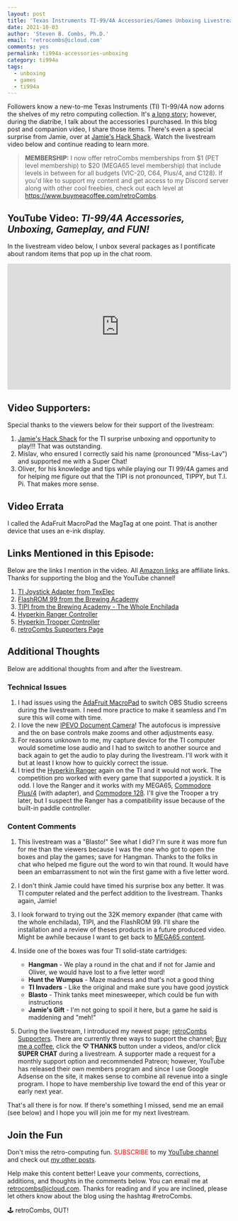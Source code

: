 ```yaml
---
layout: post
title: 'Texas Instruments TI-99/4A Accessories/Games Unboxing Livestream'
date: 2021-10-03
author: 'Steven B. Combs, Ph.D.'
email: 'retrocombs@icloud.com'
comments: yes
permalink: ti994a-accessories-unboxing
category: ti994a
tags:
  - unboxing
  - games
  - ti994a
---
```


Followers know a new-to-me Texas Instruments (TI) TI-99/4A now adorns the shelves of my retro computing collection. It's [a long story](https://www.stevencombs.com/first-ti994a); however, during the diatribe, I talk about the accessories I purchased. In this blog post and companion video, I share those items. There's even a special surprise from Jamie, over at [Jamie's Hack Shack](https://www.youtube.com/channel/UC-otrG2r_FluXkR8lUYWdPg). Watch the livestream video below and continue reading to learn more.

> **MEMBERSHIP:** I now offer retroCombs memberships from $1 (PET level membership) to $20 (MEGA65 level membership) that include levels in between for all budgets (VIC-20, C64, Plus/4, and C128). If you'd like to support my content and get access to my Discord server along with other cool freebies, check out each level at <https://www.buymeacoffee.com/retroCombs>.

## YouTube Video: _‌TI-99/4A Accessories, Unboxing, Gameplay, and FUN!_

In the livestream video below, I unbox several packages as I pontificate about random items that pop up in the chat room.

<div style="position:relative;padding-top:56.25%;"><p><iframe src="https://www.youtube.com/embed/ZRuXhPiVdTg" frameborder="0" allowfullscreen="true" mozallowfullscreen="true" webkitallowfullscreen="true" style="position:absolute;top:0;left:0;width:100%;height:100%;"></iframe></p></div>

## Video Supporters:

Special thanks to the viewers below for their support of the livestream:

1. [Jamie's Hack Shack](https://www.youtube.com/channel/UC-otrG2r_FluXkR8lUYWdPg) for the TI surprise unboxing and opportunity to play!!! That was outstanding.
2. Mislav, who ensured I correctly said his name (pronounced "Miss-Lav") and supported me with a Super Chat!
3. Oliver, for his knowledge and tips while playing our TI 99/4A games and for helping me figure out that the TIPI is not pronounced, TIPPY, but T.I. Pi. That makes more sense.

## Video Errata

I called the AdaFruit MacroPad the MagTag at one point. That is another device that uses an e-ink display.

## Links Mentioned in this Episode:

Below are the links I mention in the video. All [Amazon links](https://amzn.to/3miWvVK) are affiliate links. Thanks for supporting the blog and the YouTube channel!

1. [TI Joystick Adapter from TexElec](https://texelec.com/product/ti-994a-to-atari-2600-joystick-adapter/)
2. [FlashROM 99 from the Brewing Academy](https://thebrewingacademy.com/collections/ti-99-4a/products/texas-instruments-99-4a-flashrom-99)
3. [TIPI from the Brewing Academy - The Whole Enchilada](https://thebrewingacademy.com/collections/ti-99-4a/products/tipi-ti-raspberry-pi-interface-for-the-ti-99-4a?variant=31641974734950)
4. [Hyperkin Ranger Controller](https://amzn.to/3orPuEv)
5. [Hyperkin Trooper Controller](https://amzn.to/3l1CHXj)
6. [retroCombs Supporters Page](https://www.stevencombs.com/supporters)

## Additional Thoughts

Below are additional thoughts from and after the livestream.

### Technical Issues

1. I had issues using the [AdaFruit MacroPad](https://www.stevencombs.com/adabox-019) to switch OBS Studio screens during the livestream. I need more practice to make it seamless and I'm sure this will come with time.
2. I love the new [IPEVO Document Camera](https://www.stevencombs.com/ipevo-vz-r)! The autofocus is impressive and the on base controls make zooms and other adjustments easy.
3. For reasons unknown to me, my capture device for the TI computer would sometime lose audio and I had to switch to another source and back again to get the audio to play during the livestream. I'll work with it but at least I know how to quickly correct the issue.
4. I tried the [Hyperkin Ranger](https://amzn.to/3orPuEv) again on the TI and it would not work. The competition pro worked with every game that supported a joystick. It is odd. I love the Ranger and it works with my MEGA65, [Commodore Plus/4](https://www.stevencombs.com/plus4) (with adapter), and [Commodore 128](https://www.stevencombs.com/c128-1). I'll give the Trooper a try later, but I suspect the Ranger has a compatibility issue because of the built-in paddle controller.

### Content Comments

1. This livestream was a "Blasto!" See what I did? I'm sure it was more fun for me than the viewers because I was the one who got to open the boxes and play the games; save for Hangman. Thanks to the folks in chat who helped me figure out the word to win that round. It would have been an embarrassment to not win the first game with a five letter word.
2. I don't think Jamie could have timed his surprise box any better. It was TI computer related and the perfect addition to the livestream. Thanks again, Jamie!
3. I look forward to trying out the 32K memory expander (that came with the whole enchilada), TIPI, and the FlashROM 99. I'll share the installation and a review of theses products in a future produced video. Might be awhile because I want to get back to [MEGA65 content](https://www.stevencombs.com/mega65).
5. Inside one of the boxes was four TI solid-state cartridges:

    * **Hangman** - We play a round in the chat and if not for Jamie and Oliver, we would have lost to a five letter word!
    * **Hunt the Wumpus** - Maze madness and that's not a good thing
    * **TI Invaders** - Like the original and make sure you have good joystick
    * **Blasto** - Think tanks meet minesweeper, which could be fun with instructions
    * **Jamie's Gift** - I'm not going to spoil it here, but a game he said is maddening and "meh!"

6. During the livestream, I introduced my newest page; [retroCombs Supporters](https://www.stevencombs.com/supporters). There are currently three ways to support the channel; [Buy me a coffee](https://www.buymeacoffee.com/retrocombs), click the **♡ THANKS** button under a videos, and/or click **SUPER CHAT** during a livestream. A supporter made a request for a monthly support option and recommended Patreon; however, YouTube has released their own members program and since I use Google Adsense on the site, it makes sense to combine all revenue into a single program. I hope to have membership live toward the end of this year or early next year.

That's all there is for now. If there's something I missed, send me an email (see below) and I hope you will join me for my next livestream.

## Join the Fun

Don't miss the retro-computing fun. <font color="red">SUBSCRIBE</font> to my [YouTube channel](https://www.youtube.com/stevencombs) and check out [my other posts](https://www.stevencombs.com).

Help make this content better! Leave your comments, corrections, additions, and thoughts in the comments below. You can email me at [retrocombs@icloud.com](mailto:retrocombs@icloud.com). Thanks for reading and if you are inclined, please let others know about the blog using the hashtag #retroCombs.

🕹️ retroCombs, OUT!
